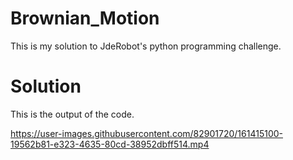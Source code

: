 # Brownian_Motion
This is my solution to JdeRobot's python programming challenge.

# Solution
This is the output of the code.

https://user-images.githubusercontent.com/82901720/161415100-19562b81-e323-4635-80cd-38952dbff514.mp4

